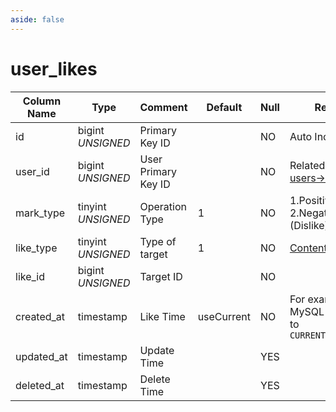 ```yaml
---
aside: false
---
```


# user_likes

| Column Name | Type | Comment | Default | Null | Remark |
| --- | --- | --- | --- | --- | --- |
| id | bigint *UNSIGNED* | Primary Key ID |  | NO | Auto Increment |
| user_id | bigint *UNSIGNED* | User Primary Key ID |  | NO | Related field [users->id](users.md) |
| mark_type | tinyint *UNSIGNED* | Operation Type | 1 | NO | 1.Positive (Like) / 2.Negative (Dislike) |
| like_type | tinyint *UNSIGNED* | Type of target | 1 | NO | [Content Type](../numbered-description.md#content-type) |
| like_id | bigint *UNSIGNED* | Target ID |  | NO |  |
| created_at | timestamp | Like Time | useCurrent | NO | For example, MySQL defaults to `CURRENT_TIMESTAMP` |
| updated_at | timestamp | Update Time |  | YES |  |
| deleted_at | timestamp | Delete Time |  | YES |  |
